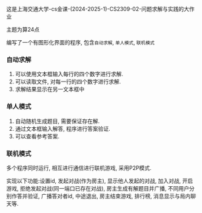 这是上海交通大学-cs金课-(2024-2025-1)-CS2309-02-问题求解与实践的大作业

主题为算24点

编写了一个有图形化界面的程序, 包含```自动求解```, ```单人模式```, ```联机模式```

### 自动求解
1. 可以使用文本框输入每行的四个数字进行求解.
2. 可以读取文件, 对每一行的四个数字进行求解.
3. 求解结果显示在另一文本框中

### 单人模式
1. 自动随机生成题目, 需要保证存在解.
2. 通过文本框输入解答, 程序进行答案验证.
3. 可以查看参考答案.

### 联机模式
多个程序同时运行, 相互进行通信进行联机游戏, 采用P2P模式.

实现以下功能:设置id, 发起对战(作为房主), 显示他人发起的对战, 加入对战, 开启游戏, 拒绝发起对战(同一端口已存在对战), 房主生成有解题目并广播, 不同用户分别作答并验证, 广播答对者id, 中途退出, 房主结束游戏, 排行榜, 消息显示与局内聊天等.

